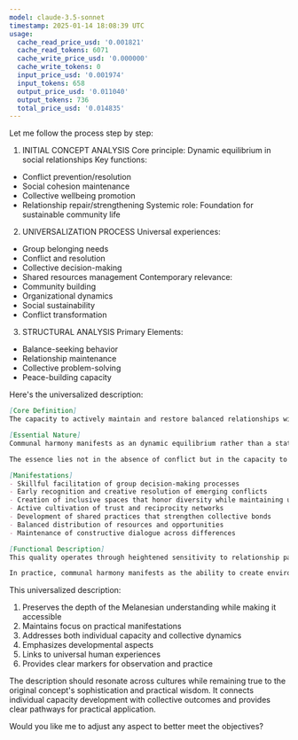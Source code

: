 ```yaml
---
model: claude-3.5-sonnet
timestamp: 2025-01-14 18:08:39 UTC
usage:
  cache_read_price_usd: '0.001821'
  cache_read_tokens: 6071
  cache_write_price_usd: '0.000000'
  cache_write_tokens: 0
  input_price_usd: '0.001974'
  input_tokens: 658
  output_price_usd: '0.011040'
  output_tokens: 736
  total_price_usd: '0.014835'
---
```


Let me follow the process step by step:

1. INITIAL CONCEPT ANALYSIS
Core principle: Dynamic equilibrium in social relationships
Key functions:
- Conflict prevention/resolution
- Social cohesion maintenance
- Collective wellbeing promotion
- Relationship repair/strengthening
Systemic role: Foundation for sustainable community life

2. UNIVERSALIZATION PROCESS
Universal experiences:
- Group belonging needs
- Conflict and resolution
- Collective decision-making
- Shared resources management
Contemporary relevance:
- Community building
- Organizational dynamics
- Social sustainability
- Conflict transformation

3. STRUCTURAL ANALYSIS
Primary Elements:
- Balance-seeking behavior
- Relationship maintenance
- Collective problem-solving
- Peace-building capacity

Here's the universalized description:

```markdown
[Core Definition]
The capacity to actively maintain and restore balanced relationships within groups through conscious attention to collective wellbeing, skilled navigation of differences, and cultivation of mutual understanding. This quality enables sustainable social harmony while honoring both individual needs and collective interests.

[Essential Nature]
Communal harmony manifests as an dynamic equilibrium rather than a static state, requiring continuous subtle adjustments and active maintenance. It operates through heightened awareness of relationship patterns, skillful response to emerging tensions, and cultivation of conditions that support collective flourishing. This quality combines receptive sensitivity to group dynamics with active peace-building capabilities.

The essence lies not in the absence of conflict but in the capacity to work constructively with differences while maintaining the fabric of community. It requires understanding the delicate balance between individual expression and collective needs, between change and stability, between immediate solutions and long-term sustainability.

[Manifestations]
- Skillful facilitation of group decision-making processes
- Early recognition and creative resolution of emerging conflicts
- Creation of inclusive spaces that honor diversity while maintaining unity
- Active cultivation of trust and reciprocity networks
- Development of shared practices that strengthen collective bonds
- Balanced distribution of resources and opportunities
- Maintenance of constructive dialogue across differences

[Functional Description]
This quality operates through heightened sensitivity to relationship patterns combined with practical skill in maintaining and repairing social bonds. It involves continuous monitoring of collective wellbeing, early detection of potential disruptions, and calibrated responses that strengthen rather than strain the social fabric. The development of this capacity progresses from basic conflict awareness to sophisticated understanding of group dynamics and masterful facilitation of collective processes.

In practice, communal harmony manifests as the ability to create environments where differences enrich rather than divide, where conflicts lead to deeper understanding rather than fragmentation, and where collective decisions emerge from genuine dialogue rather than dominance. This quality enables groups to navigate challenges while growing stronger, adapting to change while maintaining coherence, and developing increasingly sophisticated ways of working with complexity.
```

This universalized description:
1. Preserves the depth of the Melanesian understanding while making it accessible
2. Maintains focus on practical manifestations
3. Addresses both individual capacity and collective dynamics
4. Emphasizes developmental aspects
5. Links to universal human experiences
6. Provides clear markers for observation and practice

The description should resonate across cultures while remaining true to the original concept's sophistication and practical wisdom. It connects individual capacity development with collective outcomes and provides clear pathways for practical application.

Would you like me to adjust any aspect to better meet the objectives?